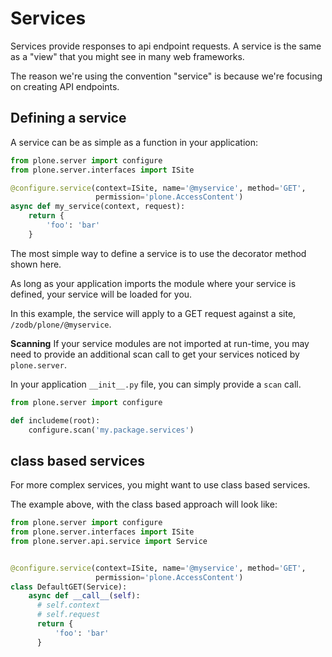 # Services

Services provide responses to api endpoint requests. A service is the same as
a "view" that you might see in many web frameworks.

The reason we're using the convention "service" is because we're focusing on
creating API endpoints.


## Defining a service

A service can be as simple as a function in your application:

```python
from plone.server import configure
from plone.server.interfaces import ISite

@configure.service(context=ISite, name='@myservice', method='GET',
                   permission='plone.AccessContent')
async def my_service(context, request):
    return {
        'foo': 'bar'
    }
```

The most simple way to define a service is to use the decorator method shown here.

As long as your application imports the module where your service is defined,
your service will be loaded for you.

In this example, the service will apply to a GET request against a site,
`/zodb/plone/@myservice`.


**Scanning**
If your service modules are not imported at run-time, you may need to provide an
additional scan call to get your services noticed by `plone.server`.

In your application `__init__.py` file, you can simply provide a `scan` call.

```python
from plone.server import configure

def includeme(root):
    configure.scan('my.package.services')
```


## class based services

For more complex services, you might want to use class based services.

The example above, with the class based approach will look like:

```python
from plone.server import configure
from plone.server.interfaces import ISite
from plone.server.api.service import Service


@configure.service(context=ISite, name='@myservice', method='GET',
                   permission='plone.AccessContent')
class DefaultGET(Service):
    async def __call__(self):
      # self.context
      # self.request
      return {
          'foo': 'bar'
      }

```
